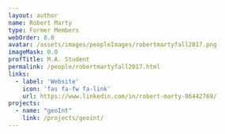 ```yaml
---
layout: author
name: Robert Marty
type: Former Members
webOrder: 8.0
avatar: /assets/images/peopleImages/robertmartyfall2017.png
imageMask: 0.0
profTitle: M.A. Student
permalink: /people/robertmartyfall2017.html 
links:
  - label: 'Website'
    icon: 'fas fa-fw fa-link'
    url: https://www.linkedin.com/in/robert-marty-86442769/
projects:
  - name: "geoInt"
    link: /projects/geoint/
---
```

